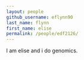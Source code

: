 ```yaml
---
layout: people
github_username: eflynn90
last_name: flynn
first_name: elise
permalink: /people/edf2126/
---
```

I am elise and i do genomics.
